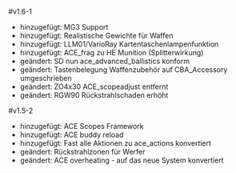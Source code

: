 ﻿#v1.6-1
- hinzugefügt: MG3 Support
- hinzugefügt: Realistische Gewichte für Waffen
- hinzugefügt: LLM01/VarioRay Kartentaschenlampenfunktion
- hinzugefügt: ACE_frag zu HE Munition (Splitterwirkung)
- geändert: SD nun ace_advanced_ballistics konform
- geändert: Tastenbelegung Waffenzubehör auf CBA_Accessory umgeschrieben
- geändert: ZO4x30 ACE_scopeadjust entfernt
- geändert: RGW90 Rückstrahlschaden erhöht

#v1.5-2

- hinzugefügt: ACE Scopes Framework
- hinzugefügt: ACE buddy reload
- hinzugefügt: Fast alle Aktionen zu ace_actions konvertiert
- geändert: Rückstrahlzonen für Werfer
- geändert: ACE overheating - auf das neue System konvertiert
